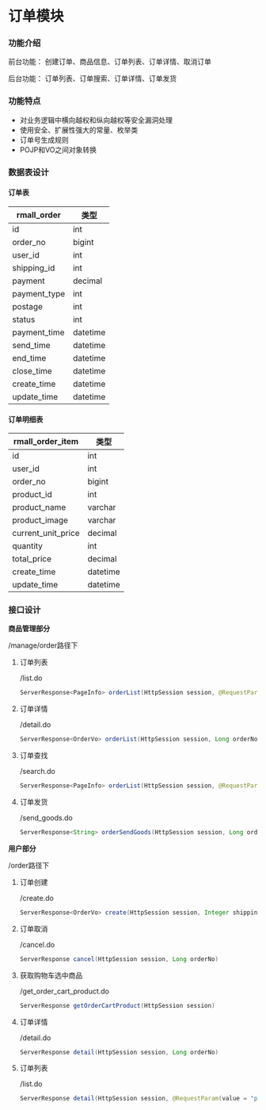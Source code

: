 # 订单模块

### 功能介绍

前台功能： 创建订单、商品信息、订单列表、订单详情、取消订单

后台功能： 订单列表、订单搜索、订单详情、订单发货

### 功能特点

- 对业务逻辑中横向越权和纵向越权等安全漏洞处理
- 使用安全、扩展性强大的常量、枚举类
- 订单号生成规则
- POJP和VO之间对象转换

### 数据表设计

#### 订单表

| rmall_order  | 类型     |
| ------------ | -------- |
| id           | int      |
| order_no     | bigint   |
| user_id      | int      |
| shipping_id  | int      |
| payment      | decimal  |
| payment_type | int      |
| postage      | int      |
| status       | int      |
| payment_time | datetime |
| send_time    | datetime |
| end_time     | datetime |
| close_time   | datetime |
| create_time  | datetime |
| update_time  | datetime |

#### 订单明细表

| rmall_order_item   | 类型     |
| ------------------ | -------- |
| id                 | int      |
| user_id            | int      |
| order_no           | bigint   |
| product_id         | int      |
| product_name       | varchar  |
| product_image      | varchar  |
| current_unit_price | decimal  |
| quantity           | int      |
| total_price        | decimal  |
| create_time        | datetime |
| update_time        | datetime |

### 接口设计

**商品管理部分**

/manage/order路径下

1. 订单列表

   /list.do

   ```java
   ServerResponse<PageInfo> orderList(HttpSession session, @RequestParam(value = "pageNum",defaultValue = "1") int pageNum, @RequestParam(value = "pageSize",defaultValue = "10") int pageSize)
   ```

2. 订单详情

   /detail.do

   ```java
   ServerResponse<OrderVo> orderList(HttpSession session, Long orderNo)
   ```


3. 订单查找

   /search.do

   ```java
   ServerResponse<PageInfo> orderList(HttpSession session, @RequestParam(value = "pageNum",defaultValue = "1") int pageNum, @RequestParam(value = "pageSize",defaultValue = "10") int pageSize)
   ```

4. 订单发货

   /send_goods.do

   ```java
   ServerResponse<String> orderSendGoods(HttpSession session, Long orderNo)
   ```

**用户部分**

/order路径下

1. 订单创建

   /create.do

   ```java
   ServerResponse<OrderVo> create(HttpSession session, Integer shippingId)
   ```

2. 订单取消

   /cancel.do

   ```java
   ServerResponse cancel(HttpSession session, Long orderNo)
   ```


3. 获取购物车选中商品

   /get_order_cart_product.do

   ```java
   ServerResponse getOrderCartProduct(HttpSession session)
   ```

4. 订单详情

   /detail.do

   ```java
   ServerResponse detail(HttpSession session, Long orderNo)
   ```

5. 订单列表

   /list.do

   ```java
   ServerResponse detail(HttpSession session, @RequestParam(value = "pageNum",defaultValue = "1") int pageNum, @RequestParam(value = "pageSize",defaultValue = "10") int pageSize)
   ```



